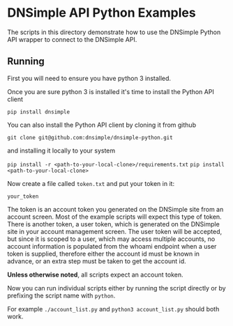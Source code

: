 # DNSimple API Python Examples

The scripts in this directory demonstrate how to use the DNSimple Python API wrapper to connect to the DNSimple API.

## Running

First you will need to ensure you have python 3 installed.

Once you are sure python 3 is installed it's time to install the Python API client

`pip install dnsimple`

You can also install the Python API client by cloning it from github

`git clone git@github.com:dnsimple/dnsimple-python.git`

and installing it locally to your system

`pip install -r <path-to-your-local-clone>/requirements.txt`
`pip install <path-to-your-local-clone>`

Now create a file called `token.txt` and put your token in it:

``` your_token ```

The token is an account token you generated on the DNSimple site from an account screen. Most of the example
scripts will expect this type of token. There is another token, a user token, which is generated on the DNSimple site
in your account management screen. The user token will be accepted, but since it is scoped to a user, which may access
multiple accounts, no account information is populated from the whoami endpoint when a user token is supplied, therefore
either the account id must be known in advance, or an extra step must be taken to get the account id.

**Unless otherwise noted**, all scripts expect an account token.

Now you can run individual scripts either by running the script directly or by prefixing the script name with `python`.

For example `./account_list.py` and `python3 account_list.py` should both work.

